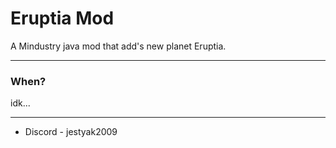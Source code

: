 # Eruptia Mod
A Mindustry java mod that add's new planet Eruptia.

---

### When?
idk...

---

- Discord - jestyak2009
